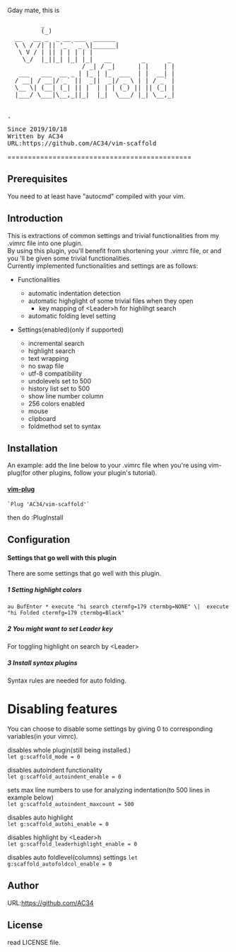  Gday mate, this is 
 <pre>         _                                  
         (_)                                 
  __   __ _  _ __ ___  ______                
  \ \ / /| || '_ ` _ \|______|               
   \ V / | || | | | | |                      
    \_/  |_||_| |_| |_|   __        _      _ 
                    / _| / _|      | |    | |
   ___   ___  __ _ | |_ | |_  ___  | |  __| |
  / __| / __|/ _` ||  _||  _|/ _ \ | | / _` |
  \__ \| (__| (_| || |  | | | (_) || || (_| |
  |___/ \___|\__,_||_|  |_|  \___/ |_| \__,_|
                                             
                                             
.
</pre>
 
<pre>Since 2019/10/18
Written by AC34
URL:https://github.com/AC34/vim-scaffold
</pre>
=============================================

Prerequisites
---------------------------------------------
You need to at least have "autocmd" compiled with your vim.

Introduction
---------------------------------------------
This is extractions of common settings and trivial functionalities from my .vimrc file into one plugin.  
By using this plugin, you'll benefit from shortening your .vimrc file, or and you 'll be given some trivial functionalities.  
Currently implemented functionalities and settings are as follows:  
- Functionalities
  - automatic indentation detection
  - automatic highglight of some trivial files when they open
    - key mapping of &lt;Leader&gt;h for highlihgt search
  - automatic folding level setting

- Settings(enabled)(only if supported)
  - incremental search
  - highlight search
  - text wrapping
  - no swap file
  - utf-8 compatibility
  - undolevels set to 500
  - history list set to 500
  - show line number column
  - 256 colors enabled
  - mouse
  - clipboard
  - foldmethod set to syntax

Installation
---------------------------------------------
An example: add the line below to your .vimrc file when you're using vim-plug(for other plugins, follow your plugin's tutorial).

#### [vim-plug](https://github.com/junegunn/vim-plug)
	`Plug 'AC34/vim-scaffold'`
then do :PlugInstall

Configuration
---------------------------------------------
#### Settings that go well with this plugin
There are some settings that go well with this plugin.
##### 1 Setting highlight colors
  `au BufEnter * execute "hi search ctermfg=179 ctermbg=NONE"
    \|  execute "hi Folded ctermfg=179 ctermbg=Black"`
##### 2 You might want to set Leader key
For toggling highlight on search by &lt;Leader&gt;
##### 3 Install syntax plugins
Syntax rules are needed for auto folding.

# Disabling features
You can choose to disable some settings by giving 0 to corresponding variables(in your vimrc).

disables whole plugin(still being installed.)  
	`let g:scaffold_mode = 0`

disables autoindent functionality  
	`let g:scaffold_autoindent_enable = 0`

sets max line numbers to use for analyzing indentation(to 500 lines in example below)  
	`let g:scaffold_autoindent_maxcount = 500`

disables auto highlight  
	`let g:scaffold_autohi_enable = 0`

disables highlight by &lt;Leader&gt;h  
	`let g:scaffold_leaderhighlight_enable = 0`

disables auto foldlevel(columns) settings
	`let g:scaffold_autofoldcol_enable = 0`

Author
---------------------------------------------
URL:https://github.com/AC34

License
---------------------------------------------
read LICENSE file.

